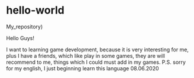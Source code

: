 # hello-world
My_repository)

Hello Guys!

I want to learning game development, because it is very interesting for me, plus I have a friends, 
which like play in some games, they are will recommend to me, things which I could must add in my games.
P.S. sorry for my english, I just beginning learn this language
                                                                                               08.06.2020
